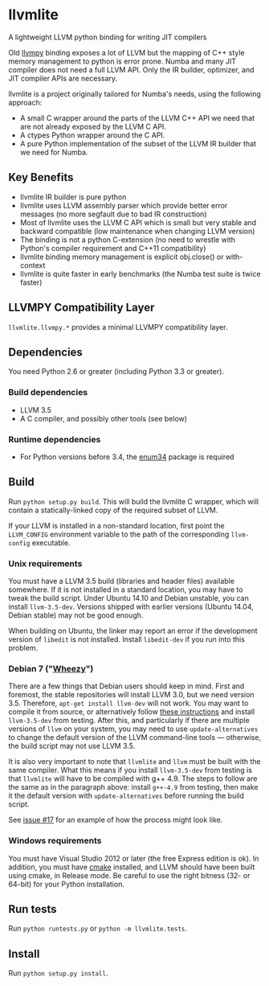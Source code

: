 # llvmlite

A lightweight LLVM python binding for writing JIT compilers

Old [llvmpy](https://github.com/llvmpy/llvmpy) binding exposes a lot of LLVM but the mapping of C++ style memory management to python is error prone. Numba and many JIT compiler does not need a full LLVM API. Only the IR builder, optimizer, and JIT compiler APIs are necessary.

llvmlite is a project originally tailored for Numba's needs, using the following approach:

- A small C wrapper around the parts of the LLVM C++ API we need that are
not already exposed by the LLVM C API.
- A ctypes Python wrapper around the C API.
- A pure Python implementation of the subset of the LLVM IR builder that we
need for Numba.

## Key Benefits

- llvmlite IR builder is pure python
- llvmlite uses LLVM assembly parser which provide better error messages (no more segfault due to bad IR construction)
- Most of llvmlite uses the LLVM C API which is small but very stable and backward compatible (low maintenance when changing LLVM version)
- The binding is not a python C-extension (no need to wrestle with Python's compiler requirement and C++11 compatibility)
- llvmlite binding memory management is explicit obj.close() or with-context
- llvmlite is quite faster in early benchmarks (the Numba test suite is twice faster)

## LLVMPY Compatibility Layer

`llvmlite.llvmpy.*` provides a minimal LLVMPY compatibility layer.

## Dependencies

You need Python 2.6 or greater (including Python 3.3 or greater).

### Build dependencies

- LLVM 3.5
- A C compiler, and possibly other tools (see below)

### Runtime dependencies

- For Python versions before 3.4, the [enum34](https://pypi.python.org/pypi/enum34) package is required

## Build

Run `python setup.py build`. This will build the llvmlite C wrapper, which will contain a statically-linked copy of the required subset of LLVM.

If your LLVM is installed in a non-standard location, first point the `LLVM_CONFIG` environment variable to the path of the corresponding `llvm-config` executable.

### Unix requirements

You must have a LLVM 3.5 build (libraries and header files) available somewhere. If it is not installed in a standard location, you may have to tweak the build script. Under Ubuntu 14.10 and Debian unstable, you can install `llvm-3.5-dev`. Versions shipped with earlier versions (Ubuntu 14.04, Debian stable) may not be good enough.

When building on Ubuntu, the linker may report an error if the development version of ``libedit`` is not installed. Install ``libedit-dev`` if you run into this problem.

### Debian 7 ("[Wheezy](https://www.debian.org/releases/stable/)")

There are a few things that Debian users should keep in mind. First and foremost, the stable repositories will install LLVM 3.0, but we need version 3.5. Therefore, `apt-get install llvm-dev` will not work. You may want to compile it from source, or alternatively follow [these instructions](http://serverfault.com/a/382101/39594) and install `llvm-3.5-dev` from testing. After this, and particularly if there are multiple versions of `llvm` on your system, you may need to use `update-alternatives` to change the default version of the LLVM command-line tools — otherwise, the build script may not use LLVM 3.5.

It is also very important to note that `llvmlite` and `llvm` must be built with the same compiler. What this means if you install `llvm-3.5-dev` from testing is that `llvmlite` will have to be compiled with g++ 4.9. The steps to follow are the same as in the paragraph above: install `g++-4.9` from testing, then make it the default version with `update-alternatives` before running the build script.

See [issue #17](https://github.com/numba/llvmlite/issues/17) for an example of how the process might look like.

### Windows requirements

You must have Visual Studio 2012 or later (the free Express edition is ok). In addition, you must have [cmake](http://www.cmake.org/) installed, and LLVM should have been built using cmake, in Release mode. Be careful to use the right bitness (32- or 64-bit) for your Python installation.

## Run tests

Run `python runtests.py` or `python -m llvmlite.tests`.

## Install

Run `python setup.py install`.


